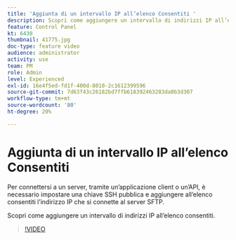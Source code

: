 ```yaml
---
title: 'Aggiunta di un intervallo IP all’elenco Consentiti '
description: Scopri come aggiungere un intervallo di indirizzi IP all’elenco consentiti.
feature: Control Panel
kt: 6430
thumbnail: 41775.jpg
doc-type: feature video
audience: administrator
activity: use
team: PM
role: Admin
level: Experienced
exl-id: 16e4f5ed-fd1f-400d-8010-2c1612399596
source-git-commit: 7d63f43c26182bd7ffb618392463283da0b3d307
workflow-type: tm+mt
source-wordcount: '80'
ht-degree: 20%

---
```


# Aggiunta di un intervallo IP all’elenco Consentiti

Per connettersi a un server, tramite un’applicazione client o un’API, è necessario impostare una chiave SSH pubblica e aggiungere all’elenco consentiti l’indirizzo IP che si connette al server SFTP.

Scopri come aggiungere un intervallo di indirizzi IP all’elenco consentiti.

>[!VIDEO](https://video.tv.adobe.com/v/41775?quality=12)
